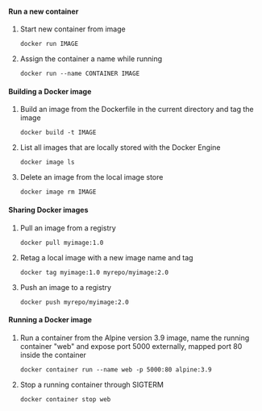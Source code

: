 #### Run a new container
1. Start new container from image
    ```
    docker run IMAGE
    ```

2. Assign the container a name while running
    ```
    docker run --name CONTAINER IMAGE
    ```


#### Building a Docker image
1. Build an image from the Dockerfile in the current directory and tag the image
   ```
   docker build -t IMAGE
   ```
     
2. List all images that are locally stored with the Docker Engine
   ```
   docker image ls
   ```

3. Delete an image from the local image store
   ```
   docker image rm IMAGE
   ```


#### Sharing Docker images
1. Pull an image from a registry  
   ```
   docker pull myimage:1.0  
   ```
2. Retag a local image with a new image name and tag
   ```
   docker tag myimage:1.0 myrepo/myimage:2.0
   ```
  
3. Push an image to a registry 
   ```
   docker push myrepo/myimage:2.0
   ```
   
#### Running a Docker image
1. Run a container from the Alpine version 3.9 image, name the running container "web" and expose port 5000 externally, mapped port 80 inside the container
   ```
   docker container run --name web -p 5000:80 alpine:3.9
   ```
2. Stop a running container through SIGTERM
   ```
   docker container stop web
   ```
